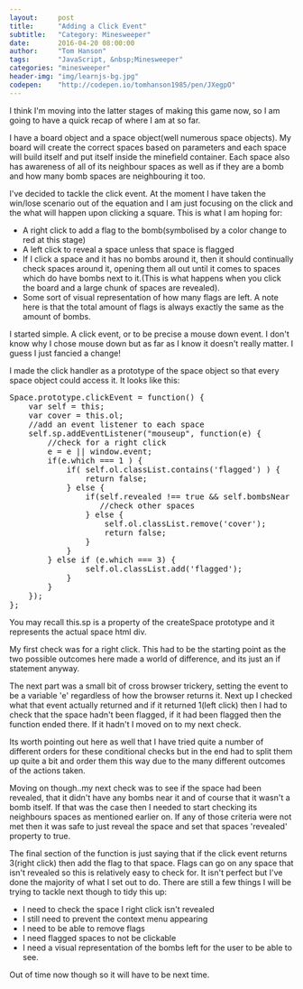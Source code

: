 ```yaml
---
layout:     post
title:      "Adding a Click Event"
subtitle:   "Category: Minesweeper"
date:       2016-04-20 08:00:00
author:     "Tom Hanson"
tags:       "JavaScript, &nbsp;Minesweeper"
categories: "minesweeper"
header-img: "img/learnjs-bg.jpg"
codepen:    "http://codepen.io/tomhanson1985/pen/JXegpO"
---
```


I think I'm moving into the latter stages of making this game now, so I am going to have a quick recap of where I am at so far.

I have a board object and a space object(well numerous space objects). My board will create the correct spaces based on parameters and each space will build itself and put itself inside the minefield container. 
Each space also has awareness of all of its neighbour spaces as well as if they are a bomb and how many bomb spaces are neighbouring it too.

I've decided to tackle the click event. At the moment I have taken the win/lose scenario out of the equation and I am just focusing on the click and the what will happen upon clicking a square. This is what I am hoping for:
<ul>
 	<li>A right click to add a flag to the bomb(symbolised by a color change to red at this stage)</li>
 	<li>A left click to reveal a space unless that space is flagged</li>
 	<li>If I click a space and it has no bombs around it, then it should continually check spaces around it, opening them all out until it comes to spaces which do have bombs next to it.(This is what happens when you click the board and a large chunk of spaces are revealed).</li>
 	<li>Some sort of visual representation of how many flags are left. A note here is that the total amount of flags is always exactly the same as the amount of bombs.</li>
</ul>
I started simple. A click event, or to be precise a mouse down event. I don't know why I chose mouse down but as far as I know it doesn't really matter. I guess I just fancied a change!

I made the click handler as a prototype of the space object so that every space object could access it. It looks like this:
<pre>Space.prototype.clickEvent = function() {
    var self = this;
    var cover = this.ol;
    //add an event listener to each space
    self.sp.addEventListener("mouseup", function(e) {
        //check for a right click
        e = e || window.event;
        if(e.which === 1 ) {
            if( self.ol.classList.contains('flagged') ) {
                return false;
            } else {
                if(self.revealed !== true &amp;&amp; self.bombsNear === 0 &amp;&amp; self.b !== true ) {
                   //check other spaces
                } else {
                    self.ol.classList.remove('cover');
                    return false;
                }
            }
        } else if (e.which === 3) {
                self.ol.classList.add('flagged');
            }
        }
    });
};</pre>
You may recall this.sp is a property of the createSpace prototype and it represents the actual space html div.

My first check was for a right click. This had to be the starting point as the two possible outcomes here made a world of difference, and its just an if statement anyway.

The next part was a small bit of cross browser trickery, setting the event to be a variable 'e' regardless of how the browser returns it. Next up I checked what that event actually returned and if it 
returned 1(left click) then I had to check that the space hadn't been flagged, if it had been flagged then the function ended there. If it hadn't I moved on to my next check.

Its worth pointing out here as well that I have tried quite a number of different orders for these conditional checks but in the end had to split them up quite a bit and order them this way due to the many different outcomes of the actions taken.

Moving on though..my next check was to see if the space had been revealed, that it didn't have any bombs near it and of course that it wasn't a bomb itself. If that was the case then I needed to start checking its neighbours spaces as 
mentioned earlier on. If any of those criteria were not met then it was safe to just reveal the space and set that spaces 'revealed' property to true.

The final section of the function is just saying that if the click event returns 3(right click) then add the flag to that space. Flags can go on any space that isn't revealed so this is relatively easy to check for. It isn't perfect 
but I've done the majority of what I set out to do. There are still a few things I will be trying to tackle next though to tidy this up:
<ul>
 	<li>I need to check the space I right click isn't revealed</li>
 	<li>I still need to prevent the context menu appearing</li>
 	<li>I need to be able to remove flags</li>
 	<li>I need flagged spaces to not be clickable</li>
 	<li>I need a visual representation of the bombs left for the user to be able to see.</li>
</ul>
Out of time now though so it will have to be next time.

&nbsp;

